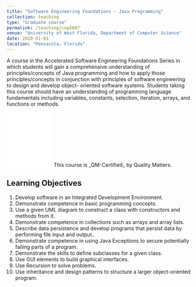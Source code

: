 ```yaml
---
title: "Software Engineering Foundations - Java Programming"
collection: teaching
type: "Graduate course"
permalink: /teaching/cop5007
venue: "University of West Florida, Department of Computer Science"
date: 2020-01-01
location: "Pensacola, Florida"
---
```


A course in the Accelerated Software Engineering Foundations Series in which students will gain a comprehensive understanding of principles/concepts of Java programming and how to apply those principles/concepts in conjunction with principles of software engineering to design and develop object- oriented software systems.
Students taking this course should have an understanding of programming language fundamentals including variables, constants, selection, iteration, arrays, and functions or methods.

<iframe style="border:none; display:inline;" width="125" height="150" src="//widget.qmprogram.org/certification/?id=23814&program=2&width=125&height=150&theme=light"></iframe>
This course is _QM-Certified_ by Quality Matters.

## Learning Objectives
1. Develop software in an Integrated Development Environment.
1. Demonstrate competence in basic programming concepts.
1. Use a given UML diagram to construct a class with constructors and methods from it.
1. Demonstrate competence in collections such as arrays and array lists.
1. Describe data persistence and develop programs that persist data by performing file input and output..
1. Demonstrate competence in using Java Exceptions to secure potentially failing parts of a program.
1. Demonstrate the skills to define subclasses for a given class.
1. Use GUI elements to build graphical interfaces.
1. Use Recursion to solve problems.
1. Use inheritance and design patterns to structure a larger object-oriented program.